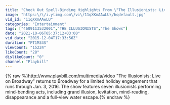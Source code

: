 ```yaml
---
title: "Check Out Spell-Binding Highlights From \"The Illusionists: Live on Broadway\""
image: "https:\/\/i.ytimg.com\/vi\/11qXKmAAwLU\/hqdefault.jpg"
vid_id: "11qXKmAAwLU"
categories: "Entertainment"
tags: ["4609113532001","THE ILLUSIONISTS","The Shows"]
date: "2021-10-06T05:37:12+03:00"
vid_date: "2015-12-04T17:33:56Z"
duration: "PT1M34S"
viewcount: "15224"
likeCount: "28"
dislikeCount: "0"
channel: "Playbill"
---
```

{% raw %}<a rel="nofollow" target="blank" href="http://www.playbill.com/multimedia/video">http://www.playbill.com/multimedia/video</a> &quot;The Illusionists: Live on Broadway&quot; returns to Broadway for a limited holiday engagement that runs through Jan. 3, 2016. The show features seven illusionists performing mind-bending acts, including grand illusion, levitation, mind-reading, disappearance and a full-view water escape.{% endraw %}

